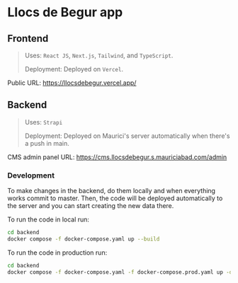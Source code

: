 # Llocs de Begur app

## Frontend

> Uses: `React JS`, `Next.js`, `Tailwind`, and `TypeScript`.
>
> Deployment: Deployed on `Vercel`.

Public URL: <https://llocsdebegur.vercel.app/>

## Backend

> Uses: `Strapi`
>
> Deployment: Deployed on Maurici's server automatically when there's a push in main.

CMS admin panel URL: <https://cms.llocsdebegur.s.mauriciabad.com/admin>

### Development

To make changes in the backend, do them locally and when everything works commit to master. Then, the code will be deployed automatically to the server and you can start creating the new data there.

To run the code in local run:

```sh
cd backend
docker compose -f docker-compose.yaml up --build
```

To run the code in production run:

```sh
cd backend
docker compose -f docker-compose.yaml -f docker-compose.prod.yaml up -d --build
```
